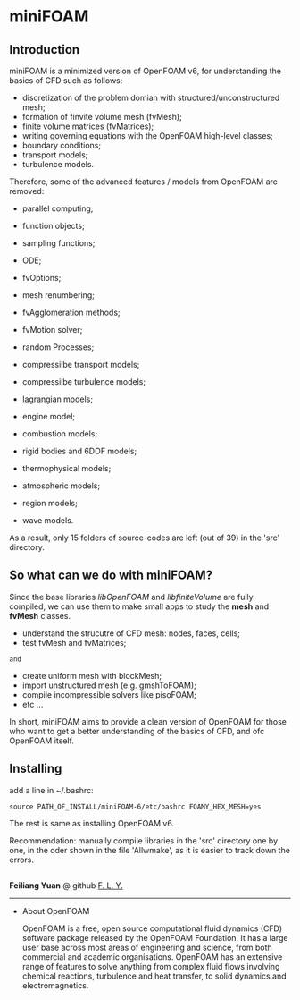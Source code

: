 # miniFOAM

## Introduction

miniFOAM is a minimized version of OpenFOAM v6, for understanding the
basics of CFD such as follows:

- discretization of the problem domian with structured/unconstructured mesh;
- formation of finvite volume mesh (fvMesh);
- finite volume matrices (fvMatrices); 
- writing governing equations with the OpenFOAM high-level classes;
- boundary conditions;
- transport models;
- turbulence models.

Therefore, some of the advanced features / models from OpenFOAM are removed:

- parallel computing;
- function objects;
- sampling functions;
- ODE;
- fvOptions;
- mesh renumbering;
- fvAgglomeration methods;
- fvMotion solver;
- random Processes;

- compressilbe transport models;
- compressilbe turbulence models;
- lagrangian models;
- engine model;
- combustion models;
- rigid bodies and 6DOF models;
- thermophysical models;
- atmospheric models;
- region models;
- wave models.

As a result, only 15 folders of source-codes are left (out of 39) in the 'src' directory.

## So what can we do with miniFOAM?

Since the base libraries *libOpenFOAM* and *libfiniteVolume* are fully compiled, we
can use them to make small apps to study the **mesh** and **fvMesh** classes.

- understand the strucutre of CFD mesh: nodes, faces, cells;
- test fvMesh and fvMatrices;

`` and ``

- create uniform mesh with blockMesh;
- import unstructured mesh (e.g. gmshToFOAM);
- compile incompressible solvers like pisoFOAM; 
- etc ...

In short, miniFOAM aims to provide a clean version of OpenFOAM
for those who want to get a better understanding of the basics of CFD, and ofc OpenFOAM itself.

## Installing

add a line in ~/.bashrc:

```
source PATH_OF_INSTALL/miniFOAM-6/etc/bashrc FOAMY_HEX_MESH=yes
```

The rest is same as installing OpenFOAM v6.

Recommendation: manually compile libraries in the 'src' directory one by one, in the oder shown in the file 'Allwmake', as it is easier to track down the errors.


##

**Feiliang Yuan** @ github [F. L. Y.](https://github.com/keepfit-Zzz)
___________________________________________________________________________________
- About OpenFOAM

  OpenFOAM is a free, open source computational fluid dynamics (CFD) software
  package released by the OpenFOAM Foundation. It has a large user base across
  most areas of engineering and science, from both commercial and academic
  organisations. OpenFOAM has an extensive range of features to solve anything
  from complex fluid flows involving chemical reactions, turbulence and heat
  transfer, to solid dynamics and electromagnetics.
